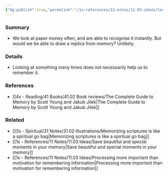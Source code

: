 ```yaml
---
{"dg-publish":true,"permalink":"/1x-references/11-notes/11-03-ideas/looking-at-something-repetitively-does-not-guarantee-remembering-it/","title":"Looking at something repetitively does not guarantee remembering it","noteIcon":""}
---
```



### Summary
- We look at paper money often, and are able to recognise it instantly. But would we be able to draw a replica from memory? Unlikely.

### Details
- Looking at something many times does not necessarily help us to remember it.

### References
- [[4x - Reading/41 Books/41.02 Book reviews/The Complete Guide to Memory by Scott Young and Jakub Jilek\|The Complete Guide to Memory by Scott Young and Jakub Jilek]]

### Related
- [[3x - Spiritual/31 Notes/31.02 Illustrations/Memorizing scriptures is like a spiritual go bag\|Memorizing scriptures is like a spiritual go bag]]
- [[1x - References/11 Notes/11.03 Ideas/Save beautiful and special moments in your memory\|Save beautiful and special moments in your memory]]
- [[1x - References/11 Notes/11.03 Ideas/Processing more important than motivation for remembering information\|Processing more important than motivation for remembering information]]